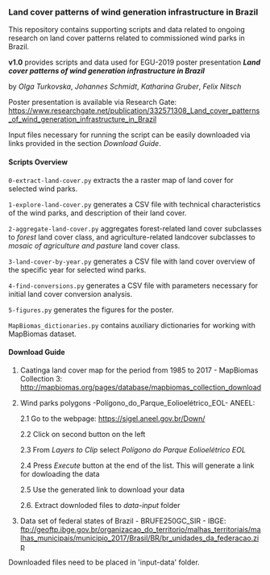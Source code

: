 ### Land cover patterns of wind generation infrastructure in Brazil

This repository contains supporting scripts and data related to ongoing research on land cover patterns related to commissioned wind parks in Brazil.


**v1.0** provides scripts and data used for EGU-2019 poster presentation
__*Land cover patterns of wind generation infrastructure in Brazil*__

by *Olga Turkovska*, *Johannes Schmidt*, *Katharina Gruber*, *Felix Nitsch*

Poster presentation is available via Research Gate:
https://www.researchgate.net/publication/332571308_Land_cover_patterns_of_wind_generation_infrastructure_in_Brazil

Input files necessary for running the script can be easily downloaded via links provided in the section _Download Guide_.

#### Scripts Overview

`0-extract-land-cover.py` extracts the a raster map of land cover for selected wind parks.

`1-explore-land-cover.py` generates a CSV file with technical characteristics of the wind parks, and description of their land cover.

`2-aggregate-land-cover.py` aggregates forest-related land cover subclasses to *forest* land cover class, and agriculture-related landcover subclasses to *mosaic of agriculture and pasture* land cover class.

`3-land-cover-by-year.py` generates a CSV file with land cover overview of the specific year for selected wind parks.

`4-find-conversions.py` generates a CSV file with parameters necessary for initial land cover conversion analysis.

`5-figures.py` generates the figures for the poster.

`MapBiomas_dictionaries.py` contains auxiliary dictionaries for working with MapBiomas dataset.

#### Download Guide

1. Caatinga land cover map for the period from 1985 to 2017 - MapBiomas Collection 3:
http://mapbiomas.org/pages/database/mapbiomas_collection_download

2. Wind parks polygons -Polígono_do_Parque_Eolioelétrico_EOL- ANEEL:

    2.1 Go to the webpage: https://sigel.aneel.gov.br/Down/
    
    2.2 Click on second button on the left
    
    2.3 From *Layers to Clip* select *Polígono do Parque Eolioelétrico EOL*
    
    2.4 Press *Execute* button at the end of the list. This will generate a link for dowloading the data
    
    2.5 Use the generated link to download your data
    
    2.6. Extract downloded files to *data-input* folder

3. Data set of federal states of Brazil - BRUFE250GC_SIR - IBGE:
ftp://geoftp.ibge.gov.br/organizacao_do_territorio/malhas_territoriais/malhas_municipais/municipio_2017/Brasil/BR/br_unidades_da_federacao.zip

Downloaded files need to be placed in 'input-data' folder.

